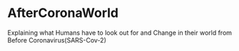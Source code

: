 # AfterCoronaWorld
Explaining what Humans have to look out for and Change in their world from Before Coronavirus(SARS-Cov-2)
